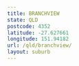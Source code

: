 ```yaml
---
title: BRANCHVIEW
state: QLD
postcode: 4352
latitude: -27.627661
longitude: 151.94182
url: /qld/branchview/
layout: suburb
---
```

